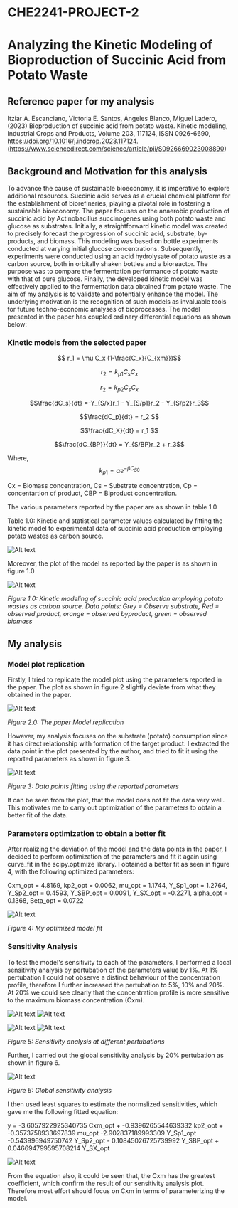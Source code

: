 # CHE2241-PROJECT-2

# Analyzing the Kinetic Modeling of Bioproduction of Succinic Acid from Potato Waste

## Reference paper for my analysis

Itziar A. Escanciano, Victoria E. Santos, Ángeles Blanco, Miguel Ladero, (2023) Bioproduction of succinic acid from potato waste. Kinetic modeling, Industrial Crops and Products, Volume 203, 117124, ISSN 0926-6690, https://doi.org/10.1016/j.indcrop.2023.117124. (https://www.sciencedirect.com/science/article/pii/S0926669023008890)

## Background and Motivation for this analysis

To advance the cause of sustainable bioeconomy, it is imperative to explore additional resources. Succinic acid serves as a crucial chemical platform for the establishment of biorefineries, playing a pivotal role in fostering a sustainable bioeconomy. The paper focuses on the anaerobic production of succinic acid by Actinobacillus succinogenes using both potato waste and glucose as substrates. Initially, a straightforward kinetic model was created to precisely forecast the progression of succinic acid, substrate, by-products, and biomass. This modeling was based on bottle experiments conducted at varying initial glucose concentrations. Subsequently, experiments were conducted using an acid hydrolysate of potato waste as a carbon source, both in orbitally shaken bottles and a bioreactor. The purpose was to compare the fermentation performance of potato waste with that of pure glucose. Finally, the developed kinetic model was effectively applied to the fermentation data obtained from potato waste. The aim of my analysis is to validate and potentially enhance the model. The underlying motivation is the recognition of such models as invaluable tools for future techno-economic analyses of bioprocesses. The model presented in the paper has coupled ordinary differential equations as shown below:


### Kinetic models from the selected paper

$$ r_1 = \mu C_x (1-\frac{C_x}{C_{xm}})$$


$$ r_2 = k_{p1}C_sC_x$$


$$ r_2 = k_{p2}C_sC_x$$


$$\frac{dC_s}{dt} =-Y_{S/x}r_1 - Y_{S/p1}r_2 - Y_{S/p2}r_3$$


$$\frac{dC_p}{dt} = r_2 $$


$$\frac{dC_X}{dt} = r_1 $$

$$\frac{dC_{BP}}{dt} = Y_{S/BP}r_2 + r_3$$


Where, $$k_{p1} = \alpha e^{-\beta C_{S0}} $$

Cx = Biomass concentration, Cs = Substrate concentration, Cp = concentartion of product, CBP = Biproduct concentration.

The various parameters reported by the paper are as shown in table 1.0

Table 1.0: Kinetic and statistical parameter values calculated by fitting the kinetic model to 
experimental data of succinic acid production employing potato wastes as carbon source.

![Alt text](image.png)

Moreover, the plot of the model as reported by the paper is as shown in figure 1.0


![Alt text](image-1.png)

*Figure 1.0: Kinetic modeling of succinic acid production employing potato wastes as carbon source.
Data points: Grey = Observe substrate, Red = observed product, orange = observed byproduct, green = observed biomass*

## My analysis

### Model plot replication

Firstly, I tried to replicate the model plot using the parameters reported in the paper. The plot as shown in figure 2 slightly deviate from what they obtained in the paper.

![Alt text](image-2.png)

*Figure 2.0: The paper Model replication*

However, my analysis focuses on the substrate (potato) consumption since it has direct relationship with formation of the target product. I extracted the data point in the plot presented by the author, and tried to fit it using the reported parameters as shown in figure 3.

![Alt text](image-3.png)

*Figure 3: Data points fitting using the reported parameters*

It can be seen from the plot, that the model does not fit the data very well. This motivates me to carry out optimization of the parameters to obtain a better fit of the data.

### Parameters optimization to obtain a better fit

After realizing the deviation of the model and the data points in the paper, I decided to perform optimization of the parameters and fit it again using curve_fit in the scipy.optimize library. I obtained a better fit as seen in figure 4, with the following optimized parameters:

Cxm_opt = 4.8169,  kp2_opt = 0.0062, mu_opt = 1.1744, Y_Sp1_opt = 1.2764, Y_Sp2_opt = 0.4593, Y_SBP_opt = 0.0091, Y_SX_opt = -0.2271, alpha_opt = 0.1368, Beta_opt = 0.0722

![Alt text](image-4.png)

*Figure 4: My optimized model fit*

### Sensitivity Analysis 

To test the model's sensitivity to each of the parameters, I performed a local sensitivity analysis by pertubation of the parameters value by 1%. At 1% pertubation I could not observe a distinct behaviour of the concentration profile, therefore I further increased the pertubation to 5%, 10% and 20%. At 20% we could see clearly that the concentration profile is more sensitive to the maximum biomass concentration (Cxm).

![Alt text](image-5.png)  ![Alt text](image-6.png)

![Alt text](image-7.png)  ![Alt text](image-9.png)

*Figure 5: Sensitivity analysis at different pertubations*


Further, I carried out the global sensitivity analysis by 20% pertubation as shown in figure 6.


![Alt text](image-10.png)

*Figure 6: Global sensitivity analysis*


I then used least squares to estimate the normslized sensitivities, which gave me the following fitted equation:

y =  -3.6057922925340735 Cxm_opt +  -0.9396265544639332 kp2_opt + -0.3573758933697839 mu_opt -2.902837189993309 Y_Sp1_opt -0.543996949750742 Y_Sp2_opt - 0.10845026725739992 Y_SBP_opt + 0.046694799595708214 Y_SX_opt


![Alt text](image-11.png)

From the equation also, it could be seen that, the Cxm has the greatest coefficient, which confirm the result of our sensitivity analysis plot. Therefore most effort should focus on Cxm in terms of parameterizing the model.







